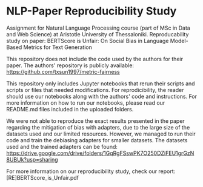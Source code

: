 # NLP-Paper Reproducibility Study
Assignment for Natural Language Processing course (part of MSc in Data and Web Science) at Aristotle University of Thessaloniki. 
Reproducability study on paper:
BERTScore is Unfair: On Social Bias in Language Model-Based Metrics for Text Generation

This repository does not include the code used by the authors for their paper. The authors' repository is publicly available: 
https://github.com/txsun1997/metric-fairness

This repository only includes Jupyter notebooks that rerun their scripts and scripts or files that needed modifications. For reprodicibility, the reader should use our notebooks along with the authors' code and instructions. For more information on how to run our notebooks, please read our README.md files included in the uploaded folders.

We were not able to reproduce the exact results presented in the paper regarding the mitigation of bias with adapters, due to the large size of the datasets used and our limited resources. However, we managed to run their code and train the debiasing adapters for smaller datasets. The datasets used and the trained adapters can be found:
https://drive.google.com/drive/folders/1GqRgFSswPK7O250DZiFEU1grGzN8UBUk?usp=sharing

For more information on our reproducibility study, check our report: [RE]BERTScore_is_Unfair.pdf



